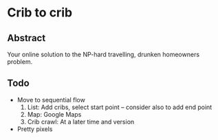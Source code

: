 # Crib to crib

## Abstract

Your online solution to the NP-hard travelling, drunken homeowners problem.

## Todo

* Move to sequential flow
    1. List: Add cribs, select start point – consider also to add end point
    2. Map: Google Maps
    3. Crib crawl: At a later time and version
* Pretty pixels
